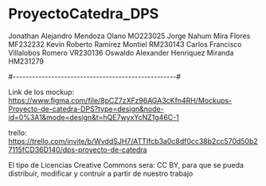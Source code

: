 # ProyectoCatedra_DPS
 
Jonathan Alejandro Mendoza Olano         MO223025
Jorge Nahum Mira Flores                  MF232232
Kevin Roberto Ramirez Montiel            RM230143
Carlos Francisco Villalobos Romero       VR230136
Oswaldo Alexander Henriquez Miranda      HM231279

#---------------------------------------------------#

Link de los mockup:
https://www.figma.com/file/8pCZ7zXFz96AGA3cKfn4RH/Mockups-Proyecto-de-catedra-DPS?type=design&node-id=0%3A1&mode=design&t=hQE7wyxYcNZ1g46C-1

trello:
https://trello.com/invite/b/WvddSJH7/ATTIfcb3a0c8df0cc38b2cc570d50b27115fCD36D140/dps-proyecto-de-catedra

El tipo de Licencias Creative Commons sera:
CC BY, para que se pueda distribuir, modificar y contruir a partir de nuestro trabajo
